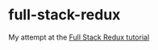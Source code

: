 # full-stack-redux
My attempt at the [Full Stack Redux tutorial](https://teropa.info/blog/2015/09/10/full-stack-redux-tutorial.html)
